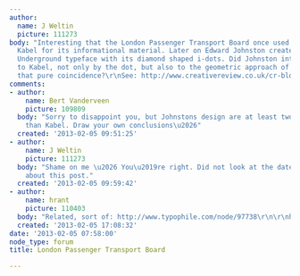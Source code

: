 ```yaml
---
author:
  name: J Weltin
  picture: 111273
body: "Interesting that the London Passenger Transport Board once used the typeface
  Kabel for its informational material. Later on Edward Johnston created the Railway
  Underground typeface with its diamond shaped i-dots. Did Johnston intend to refer
  to Kabel, not only by the dot, but also to the geometric approach of Kabel or is
  that pure coincidence?\r\nSee: http://www.creativereview.co.uk/cr-blog/2013/february/logo-that-almost-killed-roundel"
comments:
- author:
    name: Bert Vanderveen
    picture: 109809
  body: "Sorry to disappoint you, but Johnstons design are at least two decades older
    than Kabel. Draw your own conclusions\u2026"
  created: '2013-02-05 09:51:25'
- author:
    name: J Weltin
    picture: 111273
  body: "Shame on me \u2026 You\u2019re right. Did not look at the dates. So forget
    about this post."
  created: '2013-02-05 09:59:42'
- author:
    name: hrant
    picture: 110403
  body: "Related, sort of: http://www.typophile.com/node/97738\r\n\r\nhhp\r\n"
  created: '2013-02-05 17:08:32'
date: '2013-02-05 07:58:00'
node_type: forum
title: London Passenger Transport Board

---
```

